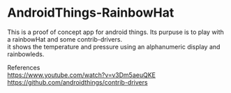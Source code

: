# AndroidThings-RainbowHat

This is a proof of concept app for android things. Its purpuse is to play with a rainbowHat and some contrib-drivers. <br />
it shows the temperature and pressure using an alphanumeric display and rainbowleds.

References  <br />
https://www.youtube.com/watch?v=v3Dm5aeuQKE  <br />
https://github.com/androidthings/contrib-drivers
